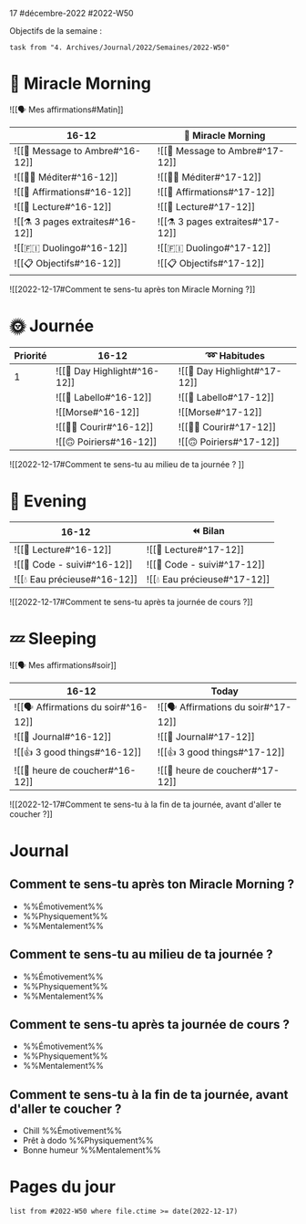 17 #décembre-2022 #2022-W50

Objectifs de la semaine :
```dataview
task from "4. Archives/Journal/2022/Semaines/2022-W50"
```

# 🌄 Miracle Morning 
![[🗣️ Mes affirmations#Matin]]

| 16-12                            | 🌄 Miracle Morning                        |
| ------------------------------------ | ----------------------------------------- |
| ![[💌 Message to Ambre#^16-12]]  | ![[💌 Message to Ambre#^17-12]]  |
| ![[🧘‍♂️ Méditer#^16-12]]        | ![[🧘‍♂️ Méditer#^17-12]]        |
| ![[💬 Affirmations#^16-12]]      | ![[💬 Affirmations#^17-12]]      | 
| ![[📗 Lecture#^16-12]]           | ![[📗 Lecture#^17-12]]           |
| ![[⚗️ 3 pages extraites#^16-12]] | ![[⚗️ 3 pages extraites#^17-12]] |
| ![[🇫🇮 Duolingo#^16-12]]          | ![[🇫🇮 Duolingo#^17-12]]          |
| ![[📋 Objectifs#^16-12]]         | ![[📋 Objectifs#^17-12]]         |

![[2022-12-17#Comment te sens-tu après ton Miracle Morning ?]]

# 🌞 Journée

| Priorité | 16-12                        | ➿ Habitudes                          |
| -------- | -------------------------------- | ------------------------------------- |
| 1        | ![[🔆 Day Highlight#^16-12]] | ![[🔆 Day Highlight#^17-12]] |
|          | ![[💄 Labello#^16-12]]       | ![[💄 Labello#^17-12]]       |
|          | ![[Morse#^16-12]]            | ![[Morse#^17-12]]            |
|          | ![[🏃‍♂️ Courir#^16-12]]     | ![[🏃‍♂️ Courir#^17-12]]     |
|          | ![[🙃 Poiriers#^16-12]]      | ![[🙃 Poiriers#^17-12]]      |

![[2022-12-17#Comment te sens-tu au milieu de ta journée ? ]]

# 🌙 Evening

| 16-12                        | ⏪ Bilan                              |
| -------------------------------- | ------------------------------------- |
| ![[📖 Lecture#^16-12]]       | ![[📖 Lecture#^17-12]]       |
| ![[🚨 Code - suivi#^16-12]]  | ![[🚨 Code - suivi#^17-12]]  |
| ![[💧 Eau précieuse#^16-12]] | ![[💧 Eau précieuse#^17-12]] |

![[2022-12-17#Comment te sens-tu après ta journée de cours ?]]

# 💤 Sleeping

![[🗣️ Mes affirmations#soir]]

| 16-12                               | Today                                        |
| --------------------------------------- | -------------------------------------------- |
| ![[🗣️ Affirmations du soir#^16-12]] | ![[🗣️ Affirmations du soir#^17-12]] |
| ![[📅 Journal#^16-12]]              | ![[📅 Journal#^17-12]]              |
| ![[👍 3 good things#^16-12]]        | ![[👍 3 good things#^17-12]]        |
| ![[🛌 heure de coucher#^16-12]]     | ![[🛌 heure de coucher#^17-12]]     |

![[2022-12-17#Comment te sens-tu à la fin de ta journée, avant d'aller te coucher ?]]

# Journal
## Comment te sens-tu après ton Miracle Morning ?
- %%Émotivement%%
- %%Physiquement%%
- %%Mentalement%%
## Comment te sens-tu au milieu de ta journée ? 
- %%Émotivement%%
- %%Physiquement%%
- %%Mentalement%%
## Comment te sens-tu après ta journée de cours ?
- %%Émotivement%%
- %%Physiquement%%
- %%Mentalement%%
## Comment te sens-tu à la fin de ta journée, avant d'aller te coucher ?
- Chill %%Émotivement%%
- Prêt à dodo %%Physiquement%%
- Bonne humeur %%Mentalement%%

# Pages du jour
```dataview
list from #2022-W50 where file.ctime >= date(2022-12-17)
```